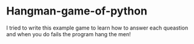 # Hangman-game-of-python
I tried to write this example game to learn how to answer each queastion and when you do fails the program hang the men!
